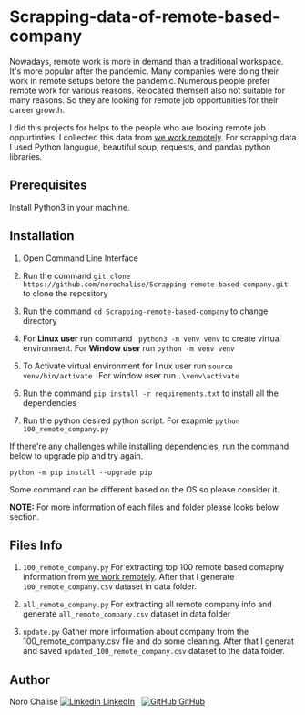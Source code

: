# Scrapping-data-of-remote-based-company
Nowadays, remote work is more in demand than a traditional workspace. It's more popular after the pandemic. Many companies were doing their work in remote setups before the pandemic. Numerous people prefer remote work for various reasons. Relocated themself also not suitable for many reasons. So they are looking for remote job opportunities for their career growth. 

I did this projects for helps to the people who are looking remote job oppurtinties. I collected this data from [we work remotely](https://weworkeremotely.com/). For scrapping data I used Python langugue, beautiful soup, requests, and pandas python libraries. 

## Prerequisites
Install Python3 in your machine.


## Installation

  1. Open Command Line Interface
  2. Run the command ```git clone https://github.com/norochalise/Scrapping-remote-based-company.git``` to clone the repository
  3. Run the command ```cd Scrapping-remote-based-company``` to change directory
  4. For **Linux user** run command ``` python3 -m venv venv``` to create virtual environment. For **Window user** run ```python -m venv venv ```
  5. To Activate virtual environment for linux user run ```source venv/bin/activate ``` For window user run ``` .\venv\activate ```
  6. Run the command ```pip install -r requirements.txt``` to install all the dependencies

  7. Run the python desired python script. For exapmle ```python 100_remote_company.py```

  If there're any challenges while installing dependencies, run the command below to upgrade pip and try again. 

```python -m pip install --upgrade pip```

Some command can be different based on the OS so please  consider it.

**NOTE:** For more information of each files and folder please looks below section. 


## Files Info

1. ```100_remote_company.py``` For extracting top 100 remote based comapny information from [we work remotely](https://weworkremotely.com/top-remote-companies). After that I generate ```100_remote_company.csv``` dataset in data folder.
2. ```all_remote_company.py``` For extracting all remote company info and generate ```all_remote_company.csv``` dataset in data folder

3. ```update.py``` Gather more information about company from the 100_remote_company.csv file and do some cleaning. After that I generat and saved ```updated_100_remote_company.csv``` dataset to the data folder. 

## Author
Noro Chalise
[![Linkedin](https://i.stack.imgur.com/gVE0j.png) LinkedIn](https://www.linkedin.com/in/norochalise/)
&nbsp;
[![GitHub](https://i.stack.imgur.com/tskMh.png) GitHub](https://github.com/norochalise)

